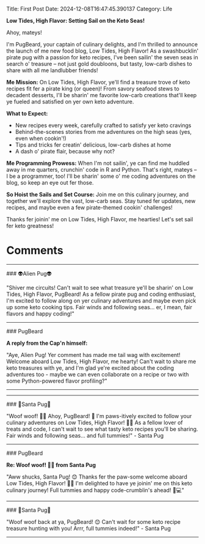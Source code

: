 Title: First Post
Date: 2024-12-08T16:47:45.390137
Category: Life


**Low Tides, High Flavor: Setting Sail on the Keto Seas!**

Ahoy, mateys!

I'm PugBeard, your captain of culinary delights, and I'm thrilled to announce the launch of me new food blog, Low Tides, High Flavor! As a swashbucklin' pirate pug with a passion for keto recipes, I've been sailin' the seven seas in search o' treasure – not just gold doubloons, but tasty, low-carb dishes to share with all me landlubber friends!

**Me Mission:**
On Low Tides, High Flavor, ye'll find a treasure trove of keto recipes fit fer a pirate king (or queen)! From savory seafood stews to decadent desserts, I'll be sharin' me favorite low-carb creations that'll keep ye fueled and satisfied on yer own keto adventure.

**What to Expect:**

* New recipes every week, carefully crafted to satisfy yer keto cravings
* Behind-the-scenes stories from me adventures on the high seas (yes, even when cookin'!)
* Tips and tricks fer creatin' delicious, low-carb dishes at home
* A dash o' pirate flair, because why not?

**Me Programming Prowess:**
When I'm not sailin', ye can find me huddled away in me quarters, crunchin' code in R and Python. That's right, mateys – I be a programmer, too! I'll be sharin' some o' me coding adventures on the blog, so keep an eye out fer those.

**So Hoist the Sails and Set Course:**
Join me on this culinary journey, and together we'll explore the vast, low-carb seas. Stay tuned fer updates, new recipes, and maybe even a few pirate-themed cookin' challenges!

Thanks fer joinin' me on Low Tides, High Flavor, me hearties! Let's set sail fer keto greatness!

# Comments



<hr>### 👽Alien Pug👽

"Shiver me circuits! Can't wait to see what treasure ye'll be sharin' on Low Tides, High Flavor, PugBeard! As a fellow pirate pug and coding enthusiast, I'm excited to follow along on yer culinary adventures and maybe even pick up some keto cooking tips. Fair winds and following seas... er, I mean, fair flavors and happy coding!"


<hr>### PugBeard

**A reply from the Cap'n himself:**

"Aye, Alien Pug! Yer comment has made me tail wag with excitement! Welcome aboard Low Tides, High Flavor, me hearty! Can't wait to share me keto treasures with ye, and I'm glad ye're excited about the coding adventures too - maybe we can even collaborate on a recipe or two with some Python-powered flavor profiling?"
<hr>

<hr>### 🎅Santa Pug🎅

"Woof woof! 🐶🍰 Ahoy, PugBeard! 🤣 I'm paws-itively excited to follow your culinary adventures on Low Tides, High Flavor! 🚣‍♀️ As a fellow lover of treats and code, I can't wait to see what tasty keto recipes you'll be sharing. Fair winds and following seas... and full tummies!" - Santa Pug


<hr>### PugBeard

**Re: Woof woof! 🐶🍰 from Santa Pug**

"Aww shucks, Santa Pug! 😊 Thanks fer the paw-some welcome aboard Low Tides, High Flavor! 🚣‍♀️ I'm delighted to have ye joinin' me on this keto culinary journey! Full tummies and happy code-crumblin's ahead! 🐾💻"


<hr>### 🎅Santa Pug🎅

"Woof woof back at ya, PugBeard! 😊 Can't wait for some keto recipe treasure hunting with you! Arrr, full tummies indeed!" - Santa Pug
<hr>